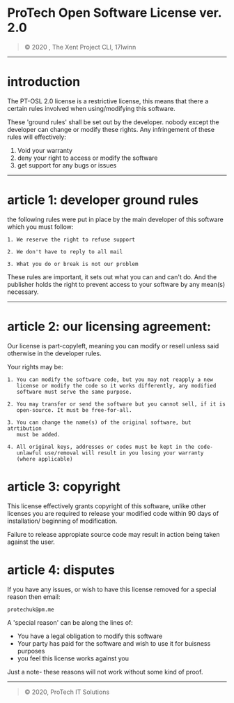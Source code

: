 # ProTech Open Software License ver. 2.0

> &copy; 2020 , The Xent Project CLI, 17lwinn

---

# introduction

The PT-OSL 2.0 license is a restrictive license, this means that there a certain
rules involved when using/modifying this software.

These 'ground rules' shall be set out by the developer. nobody except the developer
can change or modify these rights. Any infringement of these rules will effectively:

1. Void your warranty
1. deny your right to access or modify the software
1. get support for any bugs or issues

---

# article 1: developer ground rules

the following rules were put in place by the main developer of this software
which you must follow:

[//]: <> (NOTE TO DEVELOPER: these rules should set out what they can and can't modify)
[//]: <> (see article 2 for a general gist of what you could add)

```
1. We reserve the right to refuse support

2. We don't have to reply to all mail

3. What you do or break is not our problem
```

These rules are important, it sets out what you can and can't do. And the publisher
holds the right to prevent access to your software by any mean(s) necessary.

---

# article 2: our licensing agreement:

Our license is part-copyleft, meaning you can modify or resell unless said otherwise
in the developer rules.

Your rights may be:

```
1. You can modify the software code, but you may not reapply a new 
   license or modify the code so it works differently, any modified 
   software must serve the same purpose.

2. You may transfer or send the software but you cannot sell, if it is
   open-source. It must be free-for-all.
   
3. You can change the name(s) of the original software, but atrtibution
   must be added.
   
4. All original keys, addresses or codes must be kept in the code- 
   unlawful use/removal will result in you losing your warranty 
   (where applicable)
```

# article 3: copyright

This license effectively grants copyright of this software, unlike other licenses
you are required to release your modified code within 90 days of installation/
beginning of modification.

Failure to release appropiate source code may result in action being taken against
the user.

# article 4: disputes

If you have any issues, or wish to have this license removed for a special reason
then email:

```
protechuk@pm.me
```

A 'special reason' can be along the lines of:

- You have a legal obligation to modify this software
- Your party has paid for the software and wish to use it for buisness purposes
- you feel this license works against you

Just a note- these reasons will not work without some kind of proof.








---------------------------------------

> &copy; 2020, ProTech IT Solutions
